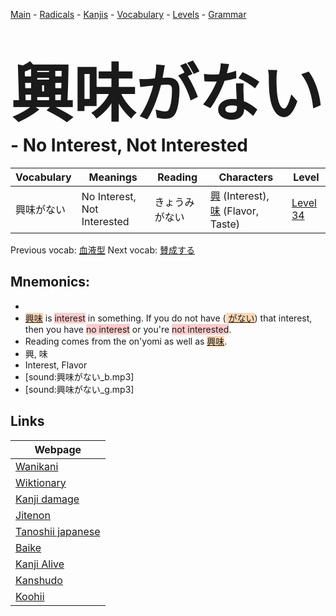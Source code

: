 <style> bigfont {font-size: 100px}</style>
[Main](../README.md) -
[Radicals](../radicals.md) -
[Kanjis](../kanjis.md) -
[Vocabulary](../vocabulary.md) -
[Levels](../levels.md) -
[Grammar](../grammar.md)
# <bigfont> 興味がない</bigfont> - No Interest, Not Interested 

| Vocabulary | Meanings | Reading | Characters | Level |
| --- | --- | --- | --- | --- |
| 興味がない | No Interest, Not Interested | きょうみがない |  [興](../kanjis/興.md) (Interest), [味](../kanjis/味.md) (Flavor, Taste) | [Level 34](../levels/wk_level34.md) |

Previous vocab: [血液型](血液型.md) Next vocab: [賛成する](賛成する.md) 

## Mnemonics:

* 
* <span style="background-color:#fed8b1"> [興味](https://jisho.org/search/興味)</span> is <span style="background-color:#ffcccb"> interest</span> in something. If you do not have (<span style="background-color:#fed8b1"> [がない](https://jisho.org/search/がない)</span>) that interest, then you have <span style="background-color:#ffcccb"> no interest</span> or you're <span style="background-color:#ffcccb"> not interested</span>.
* Reading comes from the on'yomi as well as <span style="background-color:#fed8b1"> [興味](https://jisho.org/search/興味)</span>.
* 興, 味
* Interest, Flavor
* [sound:興味がない_b.mp3]
* [sound:興味がない_g.mp3]


## Links 

| Webpage |
| --- |
| [Wanikani          ](https://www.wanikani.com/kanji/興味がない) |
| [Wiktionary        ](https://en.wiktionary.org/wiki/興味がない) |
| [Kanji damage      ](http://www.kanjidamage.com/kanji/search?utf8=✓&q=興味がない) |
| [Jitenon           ](https://jitenon.com/kanji/興味がない) |
| [Tanoshii japanese ](https://www.tanoshiijapanese.com/dictionary/kanji.cfm?k=興味がない) |
| [Baike             ](https://baike.baidu.com/item/興味がない) |
| [Kanji Alive       ](https://app.kanjialive.com/興味がない) |
| [Kanshudo          ](https://www.kanshudo.com/searchmn?q=興味がない) |
| [Koohii            ](https://kanji.koohii.com/study/kanji/興味がない) |

